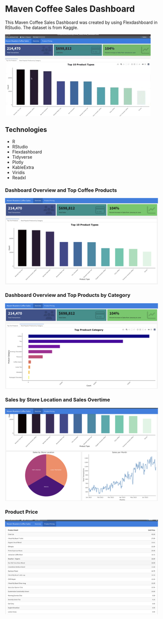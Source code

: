# Maven Coffee Sales Dashboard <br />

This Maven Coffee Sales Dashboard was created by using Flexdashboard in RStudio. The dataset is from Kaggle. 


![Coffee Sales Dashboard](Coffee_Sales_Dashboard.gif "Coffee Sales Dashboard") <br />

## <a name="technologies"></a> Technologies
* R
* RStudio
* Flexdashboard
* Tidyverse
* Plotly
* KableExtra
* Viridis
* Readxl


### Dashboard Overview and Top Coffee Products<br />
![Overview and Top Ten Products](Coffee_Overview.png "Overview and Top Ten Products") <br/>


### Dashboard Overview and Top Products by Category <br />
![Overview and Top Products by Category](Coffee_Category.png "Overview and Top Products by Category") <br />

### Sales by Store Location and Sales Overtime <br />
![Sales by Store Location and Sales Overtime](Coffee_Pie_Line.png "Sales by Store Location and Sales Overtime") <br/>


### Product Price <br />
![Product Price](Coffee_Product_Price.png "Product Price") <br />
